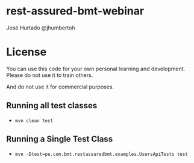 # rest-assured-bmt-webinar


José Hurtado
@jhumbertoh

License
=======
You can use this code for your own personal learning and development. Please do not use it to train others. 

And do not use it for commercial purposes.

## Running  all test classes
* ```mvn clean test```

## Running a Single Test Class
* ```mvn -Dtest=pe.com.bmt.restassuredbmt.examples.UsersApiTests test```
